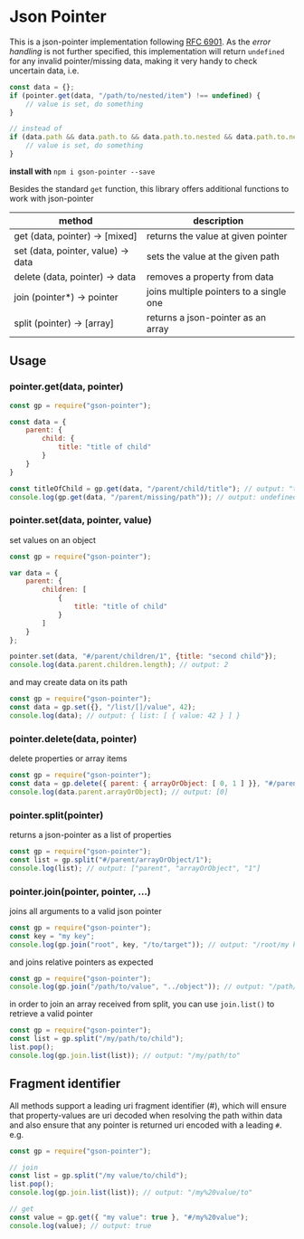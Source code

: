 # Json Pointer

This is a json-pointer implementation following [RFC 6901](https://tools.ietf.org/html/rfc6901).
As the _error handling_ is not further specified, this implementation will return `undefined` for any invalid
pointer/missing data, making it very handy to check uncertain data, i.e.

```js
const data = {};
if (pointer.get(data, "/path/to/nested/item") !== undefined) {
    // value is set, do something
}

// instead of
if (data.path && data.path.to && data.path.to.nested && data.path.to.nested.item) {
    // value is set, do something
}
```

**install with** `npm i gson-pointer --save`


Besides the standard `get` function, this library offers additional functions to work with json-pointer

| method                                | description
| ------------------------------------- | -------------------------------------------------------------
| get (data, pointer) -> [mixed]        | returns the value at given pointer
| set (data, pointer, value) -> data    | sets the value at the given path
| delete (data, pointer) -> data        | removes a property from data
| join (pointer*) -> pointer            | joins multiple pointers to a single one
| split (pointer) -> [array]            | returns a json-pointer as an array


## Usage

### pointer.get(data, pointer)

```js
const gp = require("gson-pointer");

const data = {
    parent: {
        child: {
            title: "title of child"
        }
    }
}

const titleOfChild = gp.get(data, "/parent/child/title"); // output: "title of child"
console.log(gp.get(data, "/parent/missing/path")); // output: undefined
```


### pointer.set(data, pointer, value)

set values on an object

```js
const gp = require("gson-pointer");

var data = {
    parent: {
        children: [
            {
                title: "title of child"
            }
        ]
    }
};

pointer.set(data, "#/parent/children/1", {title: "second child"});
console.log(data.parent.children.length); // output: 2
```

and may create data on its path

```js
const gp = require("gson-pointer");
const data = gp.set({}, "/list/[]/value", 42);
console.log(data); // output: { list: [ { value: 42 } ] }
```


### pointer.delete(data, pointer)

delete properties or array items

```js
const gp = require("gson-pointer");
const data = gp.delete({ parent: { arrayOrObject: [ 0, 1 ] }}, "#/parent/arrayOrObject/1");
console.log(data.parent.arrayOrObject); // output: [0]
```


### pointer.split(pointer)

returns a json-pointer as a list of properties

```js
const gp = require("gson-pointer");
const list = gp.split("#/parent/arrayOrObject/1");
console.log(list); // output: ["parent", "arrayOrObject", "1"]
```


### pointer.join(pointer, pointer, ...)

joins all arguments to a valid json pointer

```js
const gp = require("gson-pointer");
const key = "my key";
console.log(gp.join("root", key, "/to/target")); // output: "/root/my key/to/target"
```

and joins relative pointers as expected

```js
const gp = require("gson-pointer");
console.log(gp.join("/path/to/value", "../object")); // output: "/path/to/object"
```

in order to join an array received from split, you can use `join.list()` to retrieve a valid pointer

```js
const gp = require("gson-pointer");
const list = gp.split("/my/path/to/child");
list.pop();
console.log(gp.join.list(list)); // output: "/my/path/to"
```


## Fragment identifier

All methods support a leading uri fragment identifier (#), which will ensure that property-values are uri decoded
when resolving the path within data and also ensure that any pointer is returned uri encoded with a leading `#`. e.g.

```js
const gp = require("gson-pointer");

// join
const list = gp.split("/my value/to/child");
list.pop();
console.log(gp.join.list(list)); // output: "/my%20value/to"

// get
const value = gp.get({ "my value": true }, "#/my%20value");
console.log(value); // output: true
```


